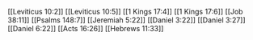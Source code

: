 [[Leviticus 10:2]]
[[Leviticus 10:5]]
[[1 Kings 17:4]]
[[1 Kings 17:6]]
[[Job 38:11]]
[[Psalms 148:7]]
[[Jeremiah 5:22]]
[[Daniel 3:22]]
[[Daniel 3:27]]
[[Daniel 6:22]]
[[Acts 16:26]]
[[Hebrews 11:33]]
